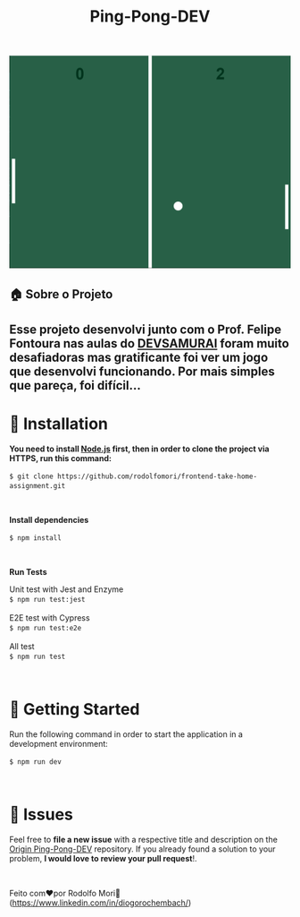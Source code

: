 <h1 align="center">Ping-Pong-DEV</h1>
<br>
<br>
<img src="https://github.com/diogorochembach/Ping-Pong-DEV/blob/main/assets/telaPingPong.png?raw=true" />
<br>

## 🏠 Sobre o Projeto
<h2> Esse projeto desenvolvi junto com o Prof. Felipe Fontoura nas aulas do <a href="https://lp.devsamurai.com.br/wue3c2p5/?utm_source=&utm_medium=cpc&utm_campaign=15847297851&utm_content=574424152468&xpromo=gl-574424152468&utm_term=133556228353&gclid=Cj0KCQjwxYOiBhC9ARIsANiEIfanQfjTDMFFZ-tMRUepq7UO9cVRkPLCWnstckaEyql_ANVXWueGAIEaArovEALw_wcB">DEVSAMURAI</a>
foram muito desafiadoras mas gratificante foi ver um jogo que desenvolvi funcionando. Por mais simples que pareça, foi difícil...</h2>

# :construction_worker: Installation

**You need to install [Node.js](https://nodejs.org/en/download/) first, then in order to clone the project via HTTPS, run this command:**

```$ git clone https://github.com/rodolfomori/frontend-take-home-assignment.git```

<br>

**Install dependencies**

```$ npm install```

<br>

**Run Tests**

Unit test with Jest and Enzyme
<br>
```$ npm run test:jest```
<br>
<br>
E2E test with Cypress
<br>```$ npm run test:e2e```
<br>
<br>
All test
<br>
```$ npm run test```

<br>

# :runner: Getting Started

Run the following command in order to start the application in a development environment:

```$ npm run dev```

<br>


# :bug: Issues

Feel free to **file a new issue** with a respective title and description on the [Origin Ping-Pong-DEV](https://github.com/diogorochembach/Ping-Pong-DEV) repository. If you already found a solution to your problem, **I would love to review your pull request**!.

<br>





Feito com♥por Rodolfo Mori👋(https://www.linkedin.com/in/diogorochembach/)

